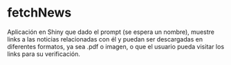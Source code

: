 # fetchNews
Aplicación en Shiny que dado el prompt (se espera un nombre), muestre links a las noticias relacionadas con él y puedan ser descargadas en diferentes formatos, ya sea .pdf o imagen, o que el usuario pueda visitar los links para su verificación.
